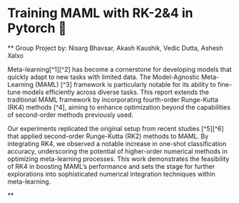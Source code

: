 # Training MAML with RK-2&4 in Pytorch 🚀
**
Group Project by: Nisarg Bhavsar, Akash Kaushik, Vedic Dutta, Ashesh Xalxo


Meta-learning[^1][^2] has become a cornerstone for developing models that quickly adapt to new tasks with limited data. The Model-Agnostic Meta-Learning (MAML) [^3] framework is particularly notable for its ability to fine-tune models efficiently across diverse tasks. This report extends the traditional MAML framework by incorporating fourth-order Runge-Kutta (RK4) methods [^4], aiming to enhance optimization beyond the capabilities of second-order methods previously used. 

Our experiments replicated the original setup from recent studies [^5][^6] that applied second-order Runge-Kutta (RK2) methods to MAML. By integrating RK4, we observed a notable increase in one-shot classification accuracy, underscoring the potential of higher-order numerical methods in optimizing meta-learning processes. This work demonstrates the feasibility of RK4 in boosting MAML’s performance and sets the stage for further explorations into sophisticated numerical integration techniques within meta-learning.

**
